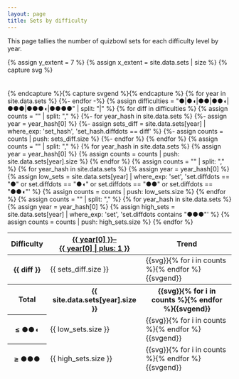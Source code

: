 ```yaml
---
layout: page
title: Sets by difficulty
---
```


This page tallies the number of quizbowl sets for each difficulty level by year.

{% assign y_extent = 7 %}
{% assign x_extent = site.data.sets | size %}
{% capture svg %}<svg width="{{ x_extent | times: 5 }}" height="22" viewBox="-1 -{{y_extent | plus: 1}} {{ x_extent | plus: 2 }} {{ y_extent | plus: 2}}" preserveAspectRatio="none">
<!-- <rect width="{{ x_extent }}" height="{{ y_extent }}" fill="#dcc" y="-{{y_extent}}" /> -->{% endcapture %}{% capture svgend %}</svg>{% endcapture %}

<table>
  <thead>
    <tr>
      <th>Difficulty</th>
      {% for year in site.data.sets %}
        <th><a href="/{{ year[0] }}">{{ year[0] }}–<br/>{{ year[0] | plus: 1 }}</a></th>
      {%- endfor -%}
      <th>Trend</th>
    </tr>
  </thead>
  <tbody>
    {% assign difficulties = "●|●◖|●●|●●◖|●●●|●●●◖|●●●●" | split: "|" %}
    {% for diff in difficulties %}
      {% assign counts = "" | split: "," %}
    <tr>
        <th class="{{ diff }}">{{ diff }}</th>
        {%- for year_hash in site.data.sets %}
            {%- assign year = year_hash[0] %}
            {%- assign sets_diff = site.data.sets[year] | where_exp: 'set_hash', 'set_hash.diffdots == diff' %}
            <td title="{{ sets_diff | map: 'name' | join: '
' }}">{{ sets_diff.size }}</td>
            {%- assign counts = counts | push: sets_diff.size %}
        {%- endfor %}
        <td class="sparkline">{{svg}}{% for i in counts %}<rect width="0.8" height="{{ i }}" class="{{diff}}" x="{{ forloop.index0 }}" y="-{{i}}" />{% endfor %}{{svgend}}</td>
    </tr>
    {% endfor %}
  </tbody>
  <tfoot>
    <tr>
      <th>Total</th>
      {% assign counts = "" | split: "," %}
      {% for year_hash in site.data.sets %}
        {% assign year = year_hash[0] %}
        <th>{{ site.data.sets[year].size }}</th>
        {% assign counts = counts | push: site.data.sets[year].size %}
      {% endfor %}
      <th class="sparkline">{{svg}}{% for i in counts %}<rect width="0.8" height="{{ i | times: 0.25 }}" fill="black" x="{{ forloop.index0 }}" y="-{{i | times: 0.25}}" />{% endfor %}{{svgend}}</th>
    </tr>
    <tr>
      <th>&le; <span class="●●◖">●●◖</span></th>
      {% assign counts = "" | split: "," %}
      {% for year_hash in site.data.sets %}
        {% assign year = year_hash[0] %}
        {% assign low_sets = site.data.sets[year] | where_exp: 'set', 'set.diffdots == "●" or set.diffdots == "●◖" or set.diffdots == "●●" or set.diffdots == "●●◖"' %}
        <td>{{ low_sets.size }}</td>
        {% assign counts = counts | push: low_sets.size %}
      {% endfor %}
      <td class="sparkline">{{svg}}{% for i in counts %}<rect width="0.8" height="{{ i | times: 0.5 }}" class="●●◖" x="{{ forloop.index0 }}" y="-{{i | times: 0.5}}" />{% endfor %}{{svgend}}</td>
    </tr>
    <tr>
      <th>&ge; <span class="●●●">●●●</span></th>
      {% assign counts = "" | split: "," %}
      {% for year_hash in site.data.sets %}
        {% assign year = year_hash[0] %}
        {% assign high_sets = site.data.sets[year] | where_exp: 'set', 'set.diffdots contains "●●●"' %}
        <td>{{ high_sets.size }}</td>
        {% assign counts = counts | push: high_sets.size %}
      {% endfor %}
      <td class="sparkline">{{svg}}{% for i in counts %}<rect width="0.8" height="{{ i | times: 0.5 }}" class="●●●" x="{{ forloop.index0 }}" y="-{{i | times: 0.5}}" />{% endfor %}{{svgend}}</td>
    </tr>
  </tfoot>
</table>
